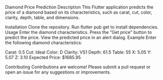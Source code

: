 Diamond Price Prediction
Description
This Flutter application predicts the price of a diamond based on its characteristics, such as carat, cut, color, clarity, depth, table, and dimensions.

Installation
Clone the repository.
Run flutter pub get to install dependencies.
Usage
Enter the diamond characteristics.
Press the "Get price" button to predict the price.
View the predicted price in an alert dialog.
Example
Enter the following diamond characteristics:

Carat: 0.5
Cut: Ideal
Color: D
Clarity: VS1
Depth: 61.5
Table: 55
X: 5.05
Y: 5.07
Z: 3.10
Expected Price: $1685.95

Contributing
Contributions are welcome! Please submit a pull request or open an issue for any suggestions or improvements.
